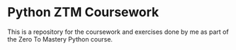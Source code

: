 # Python ZTM Coursework

This is a repository for the coursework and exercises done by me as part of the Zero To Mastery Python course.
